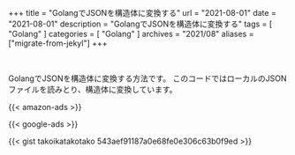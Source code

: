 +++
title =  "GolangでJSONを構造体に変換する"
url = "2021-08-01"
date = "2021-08-01"
description = "GolangでJSONを構造体に変換する"
tags = [
  "Golang"
]
categories = [
  "Golang"
]
archives = "2021/08"
aliases = ["migrate-from-jekyl"]
+++

<br>

GolangでJSONを構造体に変換する方法です。
このコードではローカルのJSONファイルを読みとり、構造体に変換しています。

<!-- Amazon Ads -->
{{< amazon-ads >}}

<!-- Google Ads -->
{{< google-ads >}}

{{< gist takoikatakotako 543aef91187a0e68fe0e306c63b0f9ed >}}
